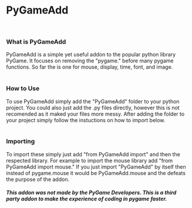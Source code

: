<h1>PyGameAdd</h1>
<br>
<h3>What is PyGameAdd</h3>
PyGameAdd is a simple yet useful addon to the popular python library PyGame. It focuses on removing the "pygame." before many pygame functions. So far the is one for mouse, display, time, font, and image.
<br><br>
<h3>How to Use</h3>
To use PyGameAdd simply add the "PyGameAdd" folder to your python project. You could also just add the .py files directly, however this is not recomended as it maked your files more messy. After adding the folder to your project simply follow the instuctions on how to import below.
<br></br>
<h3>Importing</h3>
To import these simply just add "from PyGameAdd import" and then the respected library. For example to import the mouse library add "from PyGameAdd import mouse." If you just import "PyGameAdd" by itself then instead of pygame.mouse it would be PyGameAdd.mouse and the defeats the purpose of the addon.
<br>
<h5><strong>This addon was not made by the PyGame Developers. This is a third party addon to make the experience of coding in pygame faster.</strong></h5>
